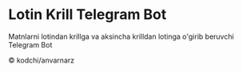 # Lotin Krill Telegram Bot
Matnlarni lotindan krillga va aksincha krilldan lotinga o'girib beruvchi Telegram Bot

©️ kodchi/anvarnarz
